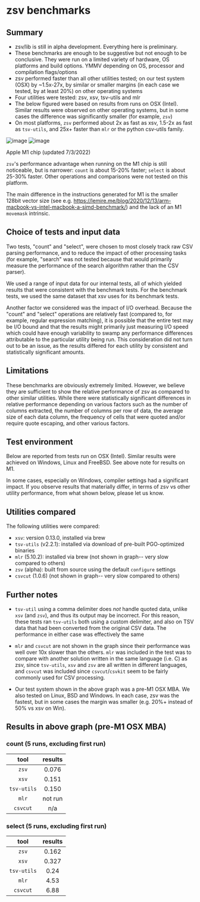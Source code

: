 # zsv benchmarks

## Summary

- zsv/lib is still in alpha development. Everything here is preliminary.
- These benchmarks are enough to be suggestive but not enough to be conclusive.
  They were run on a limited variety of hardware, OS platforms and build
  options. YMMV depending on OS, processor and compilation flags/options
- zsv performed faster than all other utilities tested; on our test system (OSX)
  by ~1.5x-27x, by similar or smaller margins (in each case we tested, by at
  least 20%) on other operating systems
- Four utilities were tested: zsv, xsv, tsv-utils and mlr
- The below figured were based on results from runs on OSX (Intel). Similar
  results were observed on other operating systems, but in some cases the
  difference was significantly smaller (for example, `zsv`)
- On most platforms, `zsv` performed about 2x as fast as xsv, 1.5-2x as fast as
  `tsv-utils`, and 25x+ faster than `mlr` or the python csv-utils family.

![image](https://user-images.githubusercontent.com/26302468/146497899-48174114-3b18-49b0-97da-35754ab56e48.png)
![image](https://user-images.githubusercontent.com/26302468/146498211-afc77ce6-4229-4599-bf33-81bf00c725a8.png)

Apple M1 chip (updated 7/3/2022)

`zsv`'s performance advantage when running on the M1 chip is still noticeable,
but is narrower: `count` is about 15-20% faster; `select` is about 25-30%
faster. Other operations and comparisons were not tested on this platform.

The main difference in the instructions generated for M1 is the smaller 128bit
vector size (see e.g.
<https://lemire.me/blog/2020/12/13/arm-macbook-vs-intel-macbook-a-simd-benchmark/>)
and the lack of an M1 `movemask` intrinsic.

## Choice of tests and input data

Two tests, "count" and "select", were chosen to most closely track raw CSV
parsing performance, and to reduce the impact of other processing tasks (for
example, "search" was not tested because that would primarily measure the
performance of the search algorithm rather than the CSV parser).

We used a range of input data for our internal tests, all of which yielded
results that were consistent with the benchmark tests. For the benchmark tests,
we used the same dataset that xsv uses for its benchmark tests.

Another factor we considered was the impact of I/O overhead. Because the "count"
and "select" operations are relatively fast (compared to, for example, regular
expression matching), it is possible that the entire test may be I/O bound and
that the results might primarily just measuring I/O speed which could have
enough variability to swamp any performance differences attributable to the
particular utility being run. This consideration did not turn out to be an
issue, as the results differed for each utility by consistent and statistically
significant amounts.

## Limitations

These benchmarks are obviously extremely limited. However, we believe they are
sufficient to show the relative performance of zsv as compared to other similar
utilities. While there were statistically significant differences in relative
performance depending on various factors such as the number of columns
extracted, the number of columns per row of data, the average size of each data
column, the frequency of cells that were quoted and/or require quote escaping,
and other various factors.

## Test environment

Below are reported from tests run on OSX (Intel). Similar results were achieved
on Windows, Linux and FreeBSD. See above note for results on M1.

In some cases, especially on Windows, compiler settings had a significant
impact. If you observe results that materially differ, in terms of zsv vs other
utility performance, from what shown below, please let us know.

## Utilities compared

The following utilities were compared:

- `xsv`: version 0.13.0, installed via brew
- `tsv-utils` (v2.2.1): installed via download of pre-built PGO-optimized binaries
- `mlr` (5.10.2): installed via brew (not shown in graph-- very slow compared to others)
- `zsv` (alpha): built from source using the default `configure` settings
- `csvcut` (1.0.6) (not shown in graph-- very slow compared to others)

## Further notes

- `tsv-util` using a comma delimiter does *not* handle quoted data, unlike `xsv`
  (and `zsv`), and thus its output may be incorrect. For this reason, these
  tests ran `tsv-utils` both using a custom delimiter, and also on TSV data that
  had been converted from the original CSV data. The performance in either case
  was effectively the same

- `mlr` and `csvcut` are not shown in the graph since their performance was well
  over 10x slower than the others. `mlr` was included in the test was to compare
  with another solution written in the same language (i.e. C) as zsv, since
  `tsv-utils`, `xsv` and `zsv` are all written in different languages, and
  `csvcut` was included since `csvcut`/`csvkit` seem to be fairly commonly used
  for CSV processing.

- Our test system shown in the above graph was a pre-M1 OSX MBA. We also tested
  on Linux, BSD and Windows. In each case, zsv was the fastest, but in some
  cases the margin was smaller (e.g. 20%+ instead of 50% vs xsv on Win).

## Results in above graph (pre-M1 OSX MBA)

### count (5 runs, excluding first run)

|    tool     | results |
| :---------: | :-----: |
|    `zsv`    |  0.076  |
|    `xsv`    |  0.151  |
| `tsv-utils` |  0.150  |
|    `mlr`    | not run |
|  `csvcut`   |   n/a   |

### select (5 runs, excluding first run)

|    tool     | results |
| :---------: | :-----: |
|    `zsv`    |  0.162  |
|    `xsv`    |  0.327  |
| `tsv-utils` |  0.24   |
|    `mlr`    |  4.53   |
|  `csvcut`   |  6.88   |
